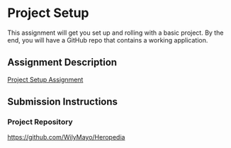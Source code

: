 # Project Setup
This assignment will get you set up and rolling with a basic project. By the end, you will have a GitHub repo that contains a working application.

## Assignment Description
[Project Setup Assignment](https://https://github.com/WilyMayo/MyHeroApp)

## Submission Instructions

### Project Repository
https://github.com/WilyMayo/Heropedia
